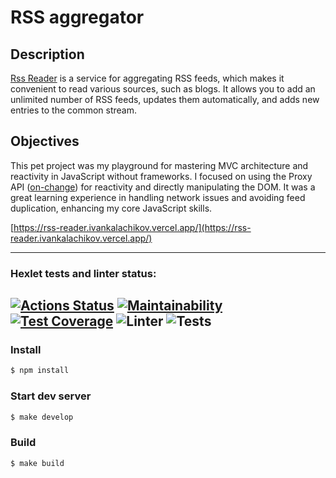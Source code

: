 # RSS aggregator

## Description
[Rss Reader](https://rss-reader.ivankalachikov.vercel.app/) is a service for aggregating RSS feeds, which makes it convenient to read various sources, such as blogs. It allows you to add an unlimited number of RSS feeds, updates them automatically, and adds new entries to the common stream.

## Objectives
This pet project was my playground for mastering MVC architecture and reactivity in JavaScript without frameworks. I focused on using the Proxy API ([on-change](https://www.npmjs.com/package/on-change)) for reactivity and directly manipulating the DOM. It was a great learning experience in handling network issues and avoiding feed duplication, enhancing my core JavaScript skills.

[https://rss-reader.ivankalachikov.vercel.app/](https://rss-reader.ivankalachikov.vercel.app/)

---
### Hexlet tests and linter status:
[![Actions Status](https://github.com/Ivankalachikov/frontend-project-lvl3/workflows/hexlet-check/badge.svg)](https://github.com/Ivankalachikov/frontend-project-lvl3/actions)
[![Maintainability](https://api.codeclimate.com/v1/badges/167a37cc2faca2efe994/maintainability)](https://codeclimate.com/github/Ivankalachikov/frontend-project-lvl3/maintainability)
[![Test Coverage](https://api.codeclimate.com/v1/badges/167a37cc2faca2efe994/test_coverage)](https://codeclimate.com/github/Ivankalachikov/frontend-project-lvl3/test_coverage)
![Linter](https://github.com/Ivankalachikov/frontend-project-lvl3/workflows/Linter/badge.svg)
![Tests](https://github.com/Ivankalachikov/frontend-project-lvl3/workflows/Tests/badge.svg)
---

### Install
```sh
$ npm install
```
### Start dev server
```sh
$ make develop
```

### Build
```sh
$ make build
```
